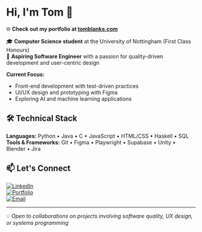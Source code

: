 # Hi, I'm Tom 👋

🌐 **Check out my portfolio at [tomblanks.com](https://www.tomblanks.com)**

🎓 **Computer Science student** at the University of Nottingham (First Class Honours)  
💼 **Aspiring Software Engineer** with a passion for quality-driven development and user-centric design

**Current Focus:**
- Front-end development with test-driven practices
- UI/UX design and prototyping with Figma
- Exploring AI and machine learning applications

## 🛠️ Technical Stack

**Languages:** Python • Java • C • JavaScript • HTML/CSS • Haskell • SQL  
**Tools & Frameworks:** Git • Figma • Playwright • Supabase • Unity • Blender • Jira

## 📫 Let's Connect

[![LinkedIn](https://img.shields.io/badge/LinkedIn-thomas--blanks-blue?style=flat&logo=linkedin)](https://linkedin.com/in/thomas-blanks)  
[![Portfolio](https://img.shields.io/badge/Portfolio-tomblanks.com-green?style=flat&logo=google-chrome)](https://www.tomblanks.com)  
[![Email](https://img.shields.io/badge/Email-atomblanks%40gmail.com-red?style=flat&logo=gmail)](mailto:atomblanks@gmail.com)

---

💡 *Open to collaborations on projects involving software quality, UX design, or systems programming*
